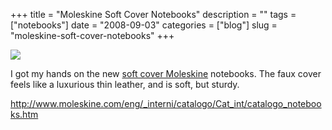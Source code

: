 +++
title = "Moleskine Soft Cover Notebooks"
description = ""
tags = ["notebooks"]
date = "2008-09-03"
categories = ["blog"]
slug = "moleskine-soft-cover-notebooks"
+++



  <div class="notebook-screenshot"><a href="http://www.moleskine.com/eng/_interni/catalogo/Cat_int/catalogo_notebooks.htm"><img src="http://media.konigi.com/notebook/moleskine-softcover.jpg" class="notebook-image" /></a></div><p>I got my hands on the new <a href="http://www.moleskine.com/eng/_interni/catalogo/Cat_int/catalogo_notebooks.htm">soft cover Moleskine</a> notebooks. The faux cover feels like a luxurious thin leather, and is soft, but sturdy.</p>
    
  <a href="http://www.moleskine.com/eng/_interni/catalogo/Cat_int/catalogo_notebooks.htm">http://www.moleskine.com/eng/_interni/catalogo/Cat_int/catalogo_notebooks.htm</a>
